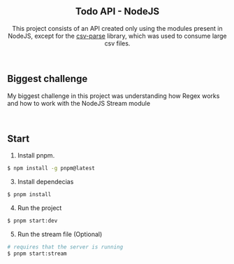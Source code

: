 <div align="center">
  <h2>
    <strong>
      Todo API - NodeJS
    </strong>
  </h2>

  <p>This project consists of an API created only using the modules present in NodeJS, except for the <a href="https://csv.js.org/parse/">csv-parse</a> library, which was used to consume large csv files.</p>
</div>

<br />

## Biggest challenge

<p>My biggest challenge in this project was understanding how Regex works and how to work with the NodeJS Stream module</p>

<br />

## Start

1. Install pnpm.

```bash
$ npm install -g pnpm@latest
```

3. Install dependecias

```bash
$ pnpm install
```

4. Run the project

```bash
$ pnpm start:dev
```

5. Run the stream file (Optional)

```bash
# requires that the server is running
$ pnpm start:stream
```
